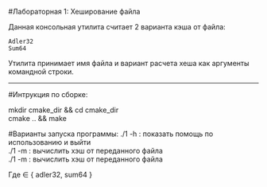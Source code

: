 #Лабораторная 1: Хеширование файла

Данная консольная утилита считает 2 варианта кэша от файла:

    Adler32
    Sum64

Утилита принимает имя файла и вариант расчета хеша как аргументы командной строки.
____
#Интрукция по сборке:

mkdir cmake_dir && cd cmake_dir  
cmake .. && make

#Варианты запуска программы:
./1 -h : показать помощь по использованию и выйти  
./1 <filename> -m <mode> : вычислить хэш от переданного файла  
./1 -m <mode> <filename> : вычислить хэш от переданного файла  

Где <mode> ∈ { adler32, sum64 }